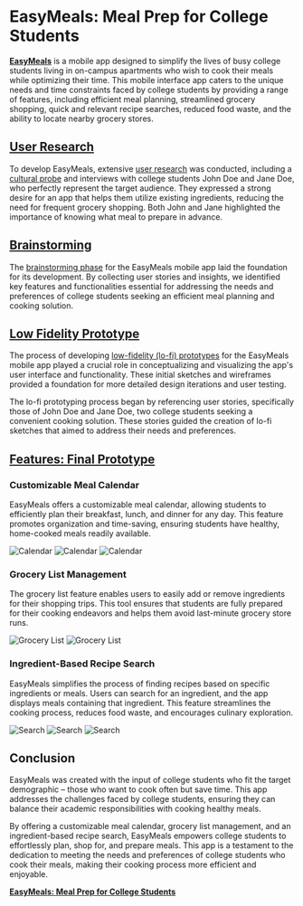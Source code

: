 # EasyMeals: Meal Prep for College Students

**[EasyMeals](https://www.figma.com/proto/d3grPInkYXJZabTRPOidNp/Individual-Assignment-2?node-id=6-1162&starting-point-node-id=6%3A1162&mode=design&t=m1j8zA6oGlhjS1NE-1)** is a mobile app designed to simplify the lives of busy college students living in on-campus apartments who wish to cook their meals while optimizing their time. This mobile interface app caters to the unique needs and time constraints faced by college students by providing a range of features, including efficient meal planning, streamlined grocery shopping, quick and relevant recipe searches, reduced food waste, and the ability to locate nearby grocery stores.

## [User Research](research)

To develop EasyMeals, extensive [user research](research) was conducted, including a [cultural probe](research) and interviews with college students John Doe and Jane Doe, who perfectly represent the target audience. They expressed a strong desire for an app that helps them utilize existing ingredients, reducing the need for frequent grocery shopping. Both John and Jane highlighted the importance of knowing what meal to prepare in advance.

## [Brainstorming](brainstorming)

The [brainstorming phase](brainstorming) for the EasyMeals mobile app laid the foundation for its development. By collecting user stories and insights, we identified key features and functionalities essential for addressing the needs and preferences of college students seeking an efficient meal planning and cooking solution.

## [Low Fidelity Prototype](prototyping)

The process of developing [low-fidelity (lo-fi) prototypes](prototyping) for the EasyMeals mobile app played a crucial role in conceptualizing and visualizing the app's user interface and functionality. These initial sketches and wireframes provided a foundation for more detailed design iterations and user testing. 

The lo-fi prototyping process began by referencing user stories, specifically those of John Doe and Jane Doe, two college students seeking a convenient cooking solution. These stories guided the creation of lo-fi sketches that aimed to address their needs and preferences.

## [Features: Final Prototype](final-prototype)

### Customizable Meal Calendar

EasyMeals offers a customizable meal calendar, allowing students to efficiently plan their breakfast, lunch, and dinner for any day. This feature promotes organization and time-saving, ensuring students have healthy, home-cooked meals readily available.

![Calendar](figures/calendar1.png)
![Calendar](figures/calendar2.png)
![Calendar](figures/calendar3.png)

### Grocery List Management

The grocery list feature enables users to easily add or remove ingredients for their shopping trips. This tool ensures that students are fully prepared for their cooking endeavors and helps them avoid last-minute grocery store runs.

![Grocery List](figures/todo1.png)
![Grocery List](figures/todo2.png)

### Ingredient-Based Recipe Search

EasyMeals simplifies the process of finding recipes based on specific ingredients or meals. Users can search for an ingredient, and the app displays meals containing that ingredient. This feature streamlines the cooking process, reduces food waste, and encourages culinary exploration.

![Search](figures/search1.png)
![Search](figures/search2.png)
![Search](figures/search3.png)

## Conclusion

EasyMeals was created with the input of college students who fit the target demographic – those who want to cook often but save time. This app addresses the challenges faced by college students, ensuring they can balance their academic responsibilities with cooking healthy meals.

By offering a customizable meal calendar, grocery list management, and an ingredient-based recipe search, EasyMeals empowers college students to effortlessly plan, shop for, and prepare meals. This app is a testament to the dedication to meeting the needs and preferences of college students who cook their meals, making their cooking process more efficient and enjoyable.

**[EasyMeals: Meal Prep for College Students](https://www.figma.com/proto/d3grPInkYXJZabTRPOidNp/Individual-Assignment-2?node-id=6-1162&starting-point-node-id=6%3A1162&mode=design&t=m1j8zA6oGlhjS1NE-1)**
